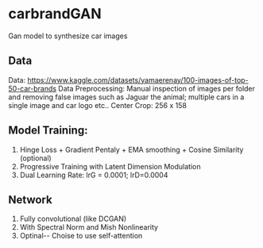 # carbrandGAN
Gan model to synthesize car images

## Data
Data: https://www.kaggle.com/datasets/yamaerenay/100-images-of-top-50-car-brands
Data Preprocessing: Manual inspection of images per folder and removing false images such as Jaguar the animal; multiple cars in a single image and car logo etc..
Center Crop: 256 x 158
## Model Training:
1. Hinge Loss  + Gradient Pentaly + EMA smoothing + Cosine Similarity (optional)
2. Progressive Training with Latent Dimension Modulation
3. Dual Learning Rate: lrG = 0.0001; lrD=0.0004
## Network
1. Fully convolutional (like DCGAN)
2. With Spectral Norm and Mish Nonlinearity
3. Optinal-- Choise to use self-attention

